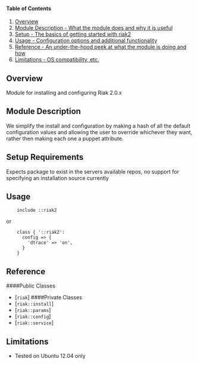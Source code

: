 #### Table of Contents

1. [Overview](#overview)
2. [Module Description - What the module does and why it is useful](#module-description)
3. [Setup - The basics of getting started with riak2](#setup)
4. [Usage - Configuration options and additional functionality](#usage)
5. [Reference - An under-the-hood peek at what the module is doing and how](#reference)
5. [Limitations - OS compatibility, etc.](#limitations)

## Overview

Module for installing and configuring Riak 2.0.x

## Module Description

We simplify the install and configuration by making a hash of all the default configuration values and allowing the user to override whichever they want, rather then making each one a puppet attribute.


## Setup Requirements

Expects package to exist in the servers available repos, no support for specifying an installation source currently


## Usage
```puppet
    include ::riak2
```

or

```puppet
    class { '::riak2':
      config => {
        'dtrace' => 'on',
      }
    }
```

## Reference
####Public Classes
 * [`riak`]
####Private Classes
 * [`riak::install`]
 * [`riak::params`]
 * [`riak::config`]
 * [`riak::service`]


## Limitations

* Tested on Ubuntu 12.04 only

